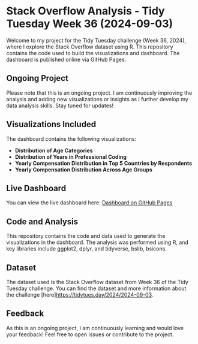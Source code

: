 # Stack Overflow Analysis - Tidy Tuesday Week 36 (2024-09-03)
Welcome to my project for the Tidy Tuesday challenge (Week 36, 2024), where I explore the Stack Overflow dataset using R. This repository contains the code used to build the visualizations and dashboard. The dashboard is published online via GitHub Pages.


## Ongoing Project
Please note that this is an ongoing project. I am continuously improving the analysis and adding new visualizations or insights as I further develop my data analysis skills. Stay tuned for updates!

## Visualizations Included
The dashboard contains the following visualizations:

- **Distribution of Age Categories**
- **Distribution of Years in Professional Coding**
- **Yearly Compensation Distribution in Top 5 Countries by Respondents**
- **Yearly Compensation Distribution Across Age Groups**
  
## Live Dashboard
You can view the live dashboard here:
[Dashboard on GitHub Pages](https://gbotosh.github.io/stack_overflow/)

## Code and Analysis
This repository contains the code and data used to generate the visualizations in the dashboard. The analysis was performed using R, and key libraries include ggplot2, dplyr, and tidyverse, bslib, bsicons.

## Dataset
The dataset used is the Stack Overflow dataset from Week 36 of the Tidy Tuesday challenge. You can find the dataset and more information about the challenge [here]https://tidytues.day/2024/2024-09-03.

## Feedback
As this is an ongoing project, I am continuously learning and would love your feedback! Feel free to open issues or contribute to the project.


